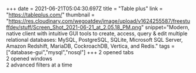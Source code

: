+++
date = 2021-06-21T05:04:30.697Z
title = "Table plus"
link = "https://tableplus.com/"
thumbnail = "https://res.cloudinary.com/wegoatdev/image/upload/v1624255587/freestuffdev/stuff/Screen_Shot_2021-06-21_at_2.05.18_PM.png"
snippet="Modern, native client with intuitive GUI tools to create, access, query & edit multiple relational databases: MySQL, PostgreSQL, SQLite, Microsoft SQL Server, Amazon Redshift, MariaDB, CockroachDB, Vertica, and Redis."
tags = ["database-gui","mysql","nosql"]
+++
2 opened tabs  
2 opened windows  
2 advanced filters at a time